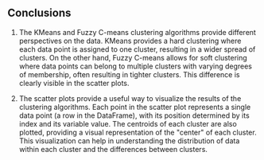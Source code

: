 ## Conclusions

1. The KMeans and Fuzzy C-means clustering algorithms provide different perspectives on the data. KMeans provides a hard clustering where each data point is assigned to one cluster, resulting in a wider spread of clusters. On the other hand, Fuzzy C-means allows for soft clustering where data points can belong to multiple clusters with varying degrees of membership, often resulting in tighter clusters. This difference is clearly visible in the scatter plots.

1. The scatter plots provide a useful way to visualize the results of the clustering algorithms. Each point in the scatter plot represents a single data point (a row in the DataFrame), with its position determined by its index and its variable value. The centroids of each cluster are also plotted, providing a visual representation of the "center" of each cluster. This visualization can help in understanding the distribution of data within each cluster and the differences between clusters.